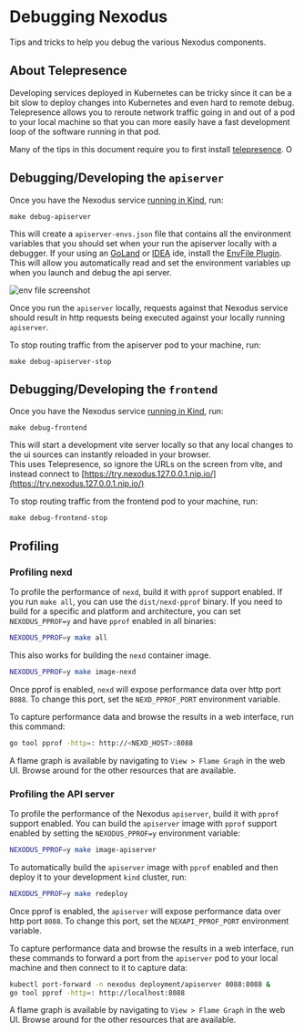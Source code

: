 # Debugging Nexodus

Tips and tricks to help you debug the various Nexodus components.

## About Telepresence

Developing services deployed in Kubernetes can be tricky since it can be a bit slow to deploy changes into Kubernetes and even hard to remote debug.  Telepresence allows you to reroute network traffic going in and out of a pod to your local machine so that you can more easily have a fast development loop of the software running in that pod.

Many of the tips in this document require you to first install [telepresence](https://www.telepresence.io/).   O

## Debugging/Developing the `apiserver`

Once you have the Nexodus service [running in Kind](../deployment/nexodus-service.md#deploy-using-kind), run:

    make debug-apiserver

This will create a `apiserver-envs.json` file that contains all the environment variables that you should set when your run the apiserver locally with a debugger.  If your using an [GoLand](https://www.jetbrains.com/go/) or [IDEA](https://www.jetbrains.com/idea/) ide, install the [EnvFile Plugin](https://plugins.jetbrains.com/plugin/7861-envfile).  This will allow you automatically read and set the environment variables up when you launch and debug the api server.

![env file screenshot](./env-file-screenshot.png)

Once you run the `apiserver` locally, requests against that Nexodus service should result in http requests being executed against your locally running `apiserver`.

To stop routing traffic from the apiserver pod to your machine, run:

    make debug-apiserver-stop

## Debugging/Developing the `frontend`

Once you have the Nexodus service [running in Kind](../deployment/nexodus-service.md#deploy-using-kind), run:

    make debug-frontend

This will start a development vite server locally so that any local changes to the ui sources can instantly reloaded in your browser.  
This uses Telepresence, so ignore the URLs on the screen from vite, and instead connect to [https://try.nexodus.127.0.0.1.nip.io/](https://try.nexodus.127.0.0.1.nip.io/)

To stop routing traffic from the frontend pod to your machine, run:

    make debug-frontend-stop

## Profiling

### Profiling nexd

To profile the performance of `nexd`, build it with `pprof` support enabled. If you run `make all`, you can use the `dist/nexd-pprof` binary. If you need to build for a specific and platform and architecture, you can set `NEXODUS_PPROF=y` and have `pprof` enabled in all binaries:

```sh
NEXODUS_PPROF=y make all
```

This also works for building the `nexd` container image.

```sh
NEXODUS_PPROF=y make image-nexd
```

Once pprof is enabled, `nexd` will expose performance data over http port `8088`. To change this port, set the `NEXD_PPROF_PORT` environment variable.

To capture performance data and browse the results in a web interface, run this command:

```sh
go tool pprof -http=: http://<NEXD_HOST>:8088
```

A flame graph is available by navigating to `View > Flame Graph` in the web UI. Browse around for the other resources that are available.

### Profiling the API server

To profile the performance of the Nexodus `apiserver`, build it with `pprof` support enabled. You can build the `apiserver` image with `pprof` support enabled by setting the `NEXODUS_PPROF=y` environment variable:

```sh
NEXODUS_PPROF=y make image-apiserver
```

To automatically build the `apiserver` image with `pprof` enabled and then deploy it to your development `kind` cluster, run:

```sh
NEXODUS_PPROF=y make redeploy
```

Once pprof is enabled, the `apiserver` will expose performance data over http port `8088`. To change this port, set the `NEXAPI_PPROF_PORT` environment variable.

To capture performance data and browse the results in a web interface, run these commands to forward a port from the `apiserver` pod to your local machine and then connect to it to capture data:

```sh
kubectl port-forward -n nexodus deployment/apiserver 8088:8088 &
go tool pprof -http=: http://localhost:8088
```

A flame graph is available by navigating to `View > Flame Graph` in the web UI. Browse around for the other resources that are available.
